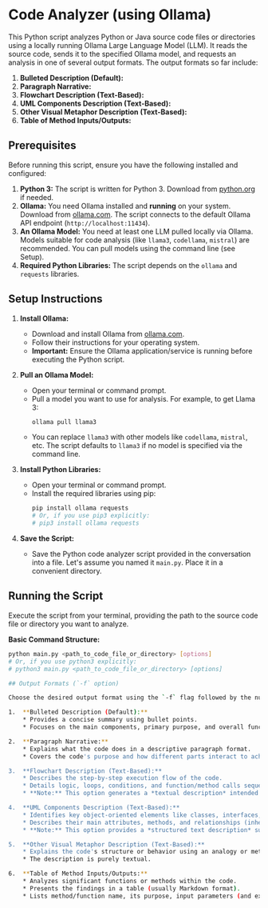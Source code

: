 # Code Analyzer (using Ollama)

This Python script analyzes Python or Java source code files or directories using a locally running Ollama Large Language Model (LLM). It reads the source code, sends it to the specified Ollama model, and requests an analysis in one of several output formats.  The output formats so far include:

1.  **Bulleted Description (Default):**
2.  **Paragraph Narrative:**
3.  **Flowchart Description (Text-Based):**
4.  **UML Components Description (Text-Based):**
5.  **Other Visual Metaphor Description (Text-Based):**
6.  **Table of Method Inputs/Outputs:**

## Prerequisites

Before running this script, ensure you have the following installed and configured:

1.  **Python 3:** The script is written for Python 3. Download from [python.org](https://www.python.org/) if needed.
2.  **Ollama:** You need Ollama installed and **running** on your system. Download from [ollama.com](https://ollama.com/). The script connects to the default Ollama API endpoint (`http://localhost:11434`).
3.  **An Ollama Model:** You need at least one LLM pulled locally via Ollama. Models suitable for code analysis (like `llama3`, `codellama`, `mistral`) are recommended. You can pull models using the command line (see Setup).
4.  **Required Python Libraries:** The script depends on the `ollama` and `requests` libraries.

## Setup Instructions

1.  **Install Ollama:**
    * Download and install Ollama from [ollama.com](https://ollama.com/).
    * Follow their instructions for your operating system.
    * **Important:** Ensure the Ollama application/service is running before executing the Python script.

2.  **Pull an Ollama Model:**
    * Open your terminal or command prompt.
    * Pull a model you want to use for analysis. For example, to get Llama 3:
        ```bash
        ollama pull llama3
        ```
    * You can replace `llama3` with other models like `codellama`, `mistral`, etc. The script defaults to `llama3` if no model is specified via the command line.

3.  **Install Python Libraries:**
    * Open your terminal or command prompt.
    * Install the required libraries using pip:
        ```bash
        pip install ollama requests
        # Or, if you use pip3 explicitly:
        # pip3 install ollama requests
        ```

4.  **Save the Script:**
    * Save the Python code analyzer script provided in the conversation into a file. Let's assume you named it `main.py`. Place it in a convenient directory.

## Running the Script

Execute the script from your terminal, providing the path to the source code file or directory you want to analyze.

**Basic Command Structure:**

```bash
python main.py <path_to_code_file_or_directory> [options]
# Or, if you use python3 explicitly:
# python3 main.py <path_to_code_file_or_directory> [options]

## Output Formats (`-f` option)

Choose the desired output format using the `-f` flag followed by the number. The script asks the LLM to structure its analysis as follows:

1.  **Bulleted Description (Default):**
    * Provides a concise summary using bullet points.
    * Focuses on the main components, primary purpose, and overall functionality of the code.

2.  **Paragraph Narrative:**
    * Explains what the code does in a descriptive paragraph format.
    * Covers the code's purpose and how different parts interact to achieve the goal.

3.  **Flowchart Description (Text-Based):**
    * Describes the step-by-step execution flow of the code.
    * Details logic, loops, conditions, and function/method calls sequentially.
    * **Note:** This option generates a *textual description* intended to be useful for *manually creating* a flowchart (e.g., using tools like Mermaid, PlantUML, or diagramming software). It does not generate an image directly.

4.  **UML Components Description (Text-Based):**
    * Identifies key object-oriented elements like classes, interfaces, and methods.
    * Describes their main attributes, methods, and relationships (inheritance, composition).
    * **Note:** This option provides a *structured text description* suitable as a basis for *manually creating* a basic UML class diagram. It does not generate an image directly.

5.  **Other Visual Metaphor Description (Text-Based):**
    * Explains the code's structure or behavior using an analogy or metaphor (e.g., comparing it to a factory assembly line, a decision tree, etc.).
    * The description is purely textual.

6.  **Table of Method Inputs/Outputs:**
    * Analyzes significant functions or methods within the code.
    * Presents the findings in a table (usually Markdown format).
    * Lists method/function name, its purpose, input parameters (and expected types if the LLM can infer them), and its return value or main side effects.
